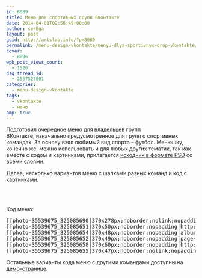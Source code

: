 ```yaml
---
id: 8089
title: Меню для спортивных групп ВКонтакте
date: 2014-04-01T02:56:49+00:00
author: serEga
layout: post
guid: http://artslab.info/?p=8089
permalink: /menu-design-vkontakte/menyu-dlya-sportivnyx-grup-vkontakte/
cover:
  - 8096
wpb_post_views_count:
  - 1520
dsq_thread_id:
  - 2567527801
categories:
  - menu-design-vkontakte
tags:
  - vkontakte
  - меню
amp: true
---
```

Подготовил очередное меню для владельцев групп ВКонтакте, изначально предусмотренное для групп о спортивных командах. За основу взял любимый вид спорта &#8211; футбол. Менюшку, конечно же, можно использовать и для любых других тематик, так как вместе с кодом и картинками, прилагается [исходник в формате PSD](https://app.box.com/s/rzrwyevyvk719qzrcmcw) со всеми слоями.

Далее, несколько вариантов меню с шапками разных команд и код с картинками.

<center>
  <amp-img src="https://cldup.com/Se4qtu_0Gt.jpg" alt="меню для группы вконтакте" class="size-medium" width="208" height="300"></amp-img>&nbsp;<amp-img class="size-medium" alt="меню vk" src="https://cldup.com/_O7mvQDyEl.jpg" width="208" height="300"></amp-img>
</center>

<center>
  <amp-img src="https://cldup.com/dm0yXE1VGR.png" alt="суарез ливерпуль" class="size-medium" width="208" height="300" ></amp-img>&nbsp;<amp-img src="https://cldup.com/I-YG6xNyWA.png" alt="арсенал лондон" class="size-medium" width="208" height="300"></amp-img>
</center>

Код меню:

<pre>[­[photo-35539675_325085690|370x278px;noborder;nolink;nopadding|Группа ArtsLab.info]]
[­[photo-35539675_325085651|370x50px;noborder;nopadding|http://artslab.info]]
[­[photo-35539675_325085654|370x48px;noborder;nopadding|album-880171_154583751]]
[­[photo-35539675_325085652|370x49px;noborder;nopadding|page-880171_44194106]]
[­[photo-35539675_325085658|370x60px;noborder;nopadding|http://artslab.info/feedback/]]
[­[photo-35539675_325085655|370x47px;noborder;nolink;nopadding|меню]]
</pre>

Остальные варианты кода меню с другими командами доступны на [демо-странице](http://vk.com/page-880171_46987054).